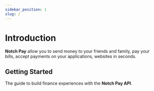 ```yaml
---
sidebar_position: 1
slug: /
---
```


# Introduction
**Notch Pay** allow you to send money to your friends and family, pay your bills, accept payments on your applications, websites in seconds.


## Getting Started

The guide to build finance experiences with the **Notch Pay API**.

